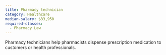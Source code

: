```yaml
---
title: Pharmacy technician
category: Healthcare
median-salary: $33,950
required-classes:
  - Pharmacy Law
---
```


Pharmacy technicians help pharmacists dispense prescription medication to customers or health professionals.